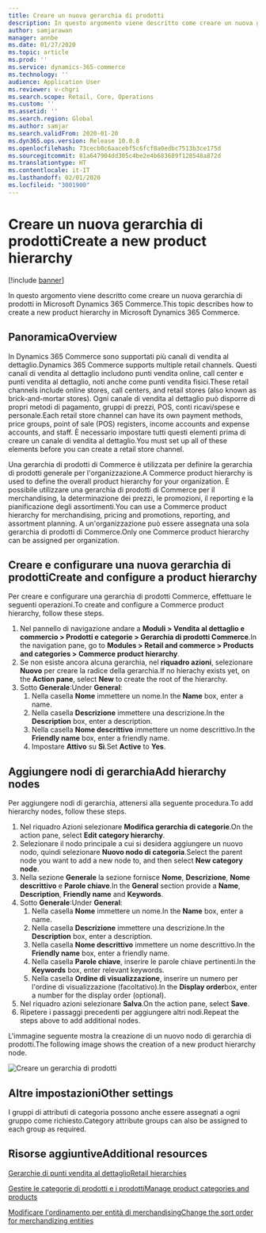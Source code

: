 ```yaml
---
title: Creare un nuova gerarchia di prodotti
description: In questo argomento viene descritto come creare un nuova gerarchia di prodotti in Microsoft Dynamics 365 Commerce.
author: samjarawan
manager: annbe
ms.date: 01/27/2020
ms.topic: article
ms.prod: ''
ms.service: dynamics-365-commerce
ms.technology: ''
audience: Application User
ms.reviewer: v-chgri
ms.search.scope: Retail, Core, Operations
ms.custom: ''
ms.assetid: ''
ms.search.region: Global
ms.author: samjar
ms.search.validFrom: 2020-01-20
ms.dyn365.ops.version: Release 10.0.8
ms.openlocfilehash: 73cecb0c6aacebf5c6fcf8a0edbc7513b3ce175d
ms.sourcegitcommit: 81a647904dd305c4be2e4b683689f128548a872d
ms.translationtype: HT
ms.contentlocale: it-IT
ms.lasthandoff: 02/01/2020
ms.locfileid: "3001900"
---
```

# <a name="create-a-new-product-hierarchy"></a><span data-ttu-id="9bfd5-103">Creare un nuova gerarchia di prodotti</span><span class="sxs-lookup"><span data-stu-id="9bfd5-103">Create a new product hierarchy</span></span>


[!include [banner](includes/banner.md)]

<span data-ttu-id="9bfd5-104">In questo argomento viene descritto come creare un nuova gerarchia di prodotti in Microsoft Dynamics 365 Commerce.</span><span class="sxs-lookup"><span data-stu-id="9bfd5-104">This topic describes how to create a new product hierarchy in Microsoft Dynamics 365 Commerce.</span></span>

## <a name="overview"></a><span data-ttu-id="9bfd5-105">Panoramica</span><span class="sxs-lookup"><span data-stu-id="9bfd5-105">Overview</span></span>

<span data-ttu-id="9bfd5-106">In Dynamics 365 Commerce sono supportati più canali di vendita al dettaglio.</span><span class="sxs-lookup"><span data-stu-id="9bfd5-106">Dynamics 365 Commerce supports multiple retail channels.</span></span> <span data-ttu-id="9bfd5-107">Questi canali di vendita al dettaglio includono punti vendita online, call center e punti vendita al dettaglio, noti anche come punti vendita fisici.</span><span class="sxs-lookup"><span data-stu-id="9bfd5-107">These retail channels include online stores, call centers, and retail stores (also known as brick-and-mortar stores).</span></span> <span data-ttu-id="9bfd5-108">Ogni canale di vendita al dettaglio può disporre di propri metodi di pagamento, gruppi di prezzi, POS, conti ricavi/spese e personale.</span><span class="sxs-lookup"><span data-stu-id="9bfd5-108">Each retail store channel can have its own payment methods, price groups, point of sale (POS) registers, income accounts and expense accounts, and staff.</span></span> <span data-ttu-id="9bfd5-109">È necessario impostare tutti questi elementi prima di creare un canale di vendita al dettaglio.</span><span class="sxs-lookup"><span data-stu-id="9bfd5-109">You must set up all of these elements before you can create a retail store channel.</span></span> 

<span data-ttu-id="9bfd5-110">Una gerarchia di prodotti di Commerce è utilizzata per definire la gerarchia di prodotti generale per l'organizzazione.</span><span class="sxs-lookup"><span data-stu-id="9bfd5-110">A Commerce product hierarchy is used to define the overall product hierarchy for your organization.</span></span> <span data-ttu-id="9bfd5-111">È possibile utilizzare una gerarchia di prodotti di Commerce per il merchandising, la determinazione dei prezzi, le promozioni, il reporting e la pianificazione degli assortimenti.</span><span class="sxs-lookup"><span data-stu-id="9bfd5-111">You can use a Commerce product hierarchy for merchandising, pricing and promotions, reporting, and assortment planning.</span></span> <span data-ttu-id="9bfd5-112">A un'organizzazione può essere assegnata una sola gerarchia di prodotti di Commerce.</span><span class="sxs-lookup"><span data-stu-id="9bfd5-112">Only one Commerce product hierarchy can be assigned per organization.</span></span>

## <a name="create-and-configure-a-product-hierarchy"></a><span data-ttu-id="9bfd5-113">Creare e configurare una nuova gerarchia di prodotti</span><span class="sxs-lookup"><span data-stu-id="9bfd5-113">Create and configure a product hierarchy</span></span>

<span data-ttu-id="9bfd5-114">Per creare e configurare una gerarchia di prodotti Commerce, effettuare le seguenti operazioni.</span><span class="sxs-lookup"><span data-stu-id="9bfd5-114">To create and configure a Commerce product hierarchy, follow these steps.</span></span>

1. <span data-ttu-id="9bfd5-115">Nel pannello di navigazione andare a **Moduli \> Vendita al dettaglio e commercio \> Prodotti e categorie \> Gerarchia di prodotti Commerce**.</span><span class="sxs-lookup"><span data-stu-id="9bfd5-115">In the navigation pane, go to **Modules \> Retail and commerce \> Products and categories \> Commerce product hierarchy**.</span></span>
1. <span data-ttu-id="9bfd5-116">Se non esiste ancora alcuna gerarchia, nel **riquadro azioni**, selezionare **Nuovo** per creare la radice della gerarchia.</span><span class="sxs-lookup"><span data-stu-id="9bfd5-116">If no hierachy exists yet, on the **Action pane**, select **New** to create the root of the hierarchy.</span></span>
1. <span data-ttu-id="9bfd5-117">Sotto **Generale**:</span><span class="sxs-lookup"><span data-stu-id="9bfd5-117">Under **General**:</span></span>
    1. <span data-ttu-id="9bfd5-118">Nella casella **Nome** immettere un nome.</span><span class="sxs-lookup"><span data-stu-id="9bfd5-118">In the **Name** box, enter a name.</span></span>
    1. <span data-ttu-id="9bfd5-119">Nella casella **Descrizione** immettere una descrizione.</span><span class="sxs-lookup"><span data-stu-id="9bfd5-119">In the **Description** box, enter a description.</span></span>
    1. <span data-ttu-id="9bfd5-120">Nella casella **Nome descrittivo** immettere un nome descrittivo.</span><span class="sxs-lookup"><span data-stu-id="9bfd5-120">In the **Friendly name** box, enter a friendly name.</span></span>
    1. <span data-ttu-id="9bfd5-121">Impostare **Attivo** su **Sì**.</span><span class="sxs-lookup"><span data-stu-id="9bfd5-121">Set **Active** to **Yes**.</span></span>

## <a name="add-hierarchy-nodes"></a><span data-ttu-id="9bfd5-122">Aggiungere nodi di gerarchia</span><span class="sxs-lookup"><span data-stu-id="9bfd5-122">Add hierarchy nodes</span></span>

<span data-ttu-id="9bfd5-123">Per aggiungere nodi di gerarchia, attenersi alla seguente procedura.</span><span class="sxs-lookup"><span data-stu-id="9bfd5-123">To add hierarchy nodes, follow these steps.</span></span>

1. <span data-ttu-id="9bfd5-124">Nel riquadro Azioni selezionare **Modifica gerarchia di categorie**.</span><span class="sxs-lookup"><span data-stu-id="9bfd5-124">On the action pane, select **Edit category hierarchy**.</span></span>
1. <span data-ttu-id="9bfd5-125">Selezionare il nodo principale a cui si desidera aggiungere un nuovo nodo, quindi selezionare **Nuovo nodo di categoria**.</span><span class="sxs-lookup"><span data-stu-id="9bfd5-125">Select the parent node you want to add a new node to, and then select **New category node**.</span></span>
1. <span data-ttu-id="9bfd5-126">Nella sezione **Generale** la sezione fornisce **Nome**, **Descrizione**, **Nome descrittivo** e **Parole chiave**.</span><span class="sxs-lookup"><span data-stu-id="9bfd5-126">In the **General** section provide a **Name**, **Description**, **Friendly name** and **Keywords**.</span></span>
1. <span data-ttu-id="9bfd5-127">Sotto **Generale**:</span><span class="sxs-lookup"><span data-stu-id="9bfd5-127">Under **General**:</span></span>
    1. <span data-ttu-id="9bfd5-128">Nella casella **Nome** immettere un nome.</span><span class="sxs-lookup"><span data-stu-id="9bfd5-128">In the **Name** box, enter a name.</span></span>
    1. <span data-ttu-id="9bfd5-129">Nella casella **Descrizione** immettere una descrizione.</span><span class="sxs-lookup"><span data-stu-id="9bfd5-129">In the **Description** box, enter a description.</span></span>
    1. <span data-ttu-id="9bfd5-130">Nella casella **Nome descrittivo** immettere un nome descrittivo.</span><span class="sxs-lookup"><span data-stu-id="9bfd5-130">In the **Friendly name** box, enter a friendly name.</span></span>
    1. <span data-ttu-id="9bfd5-131">Nella casella **Parole chiave**, inserire le parole chiave pertinenti.</span><span class="sxs-lookup"><span data-stu-id="9bfd5-131">In the **Keywords** box, enter relevant keywords.</span></span>
    1. <span data-ttu-id="9bfd5-132">Nella casella **Ordine di visualizzazione**, inserire un numero per l'ordine di visualizzazione (facoltativo).</span><span class="sxs-lookup"><span data-stu-id="9bfd5-132">In the **Display order**box, enter a number for the display order (optional).</span></span>
1. <span data-ttu-id="9bfd5-133">Nel riquadro azioni selezionare **Salva**.</span><span class="sxs-lookup"><span data-stu-id="9bfd5-133">On the action pane, select **Save**.</span></span>
1. <span data-ttu-id="9bfd5-134">Ripetere i passaggi precedenti per aggiungere altri nodi.</span><span class="sxs-lookup"><span data-stu-id="9bfd5-134">Repeat the steps above to add additional nodes.</span></span>

<span data-ttu-id="9bfd5-135">L'immagine seguente mostra la creazione di un nuovo nodo di gerarchia di prodotti.</span><span class="sxs-lookup"><span data-stu-id="9bfd5-135">The following image shows the creation of a new product hierarchy node.</span></span>

![Creare un gerarchia di prodotti](media/create-product-hierarchy.png)

## <a name="other-settings"></a><span data-ttu-id="9bfd5-137">Altre impostazioni</span><span class="sxs-lookup"><span data-stu-id="9bfd5-137">Other settings</span></span>

<span data-ttu-id="9bfd5-138">I gruppi di attributi di categoria possono anche essere assegnati a ogni gruppo come richiesto.</span><span class="sxs-lookup"><span data-stu-id="9bfd5-138">Category attribute groups can also be assigned to each group as required.</span></span>  

## <a name="additional-resources"></a><span data-ttu-id="9bfd5-139">Risorse aggiuntive</span><span class="sxs-lookup"><span data-stu-id="9bfd5-139">Additional resources</span></span>

[<span data-ttu-id="9bfd5-140">Gerarchie di punti vendita al dettaglio</span><span class="sxs-lookup"><span data-stu-id="9bfd5-140">Retail hierarchies</span></span>](retail-hierarchies.md)

[<span data-ttu-id="9bfd5-141">Gestire le categorie di prodotti e i prodotti</span><span class="sxs-lookup"><span data-stu-id="9bfd5-141">Manage product categories and products </span></span>](category-management-product-creation.md)

[<span data-ttu-id="9bfd5-142">Modificare l'ordinamento per entità di merchandising</span><span class="sxs-lookup"><span data-stu-id="9bfd5-142">Change the sort order for merchandizing entities</span></span>](custom-order-categories-nav-retail-prod-hierarchy.md)
